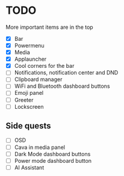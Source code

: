 # TODO
More important items are in the top
- [x] Bar
- [x] Powermenu
- [x] Media
- [x] Applauncher
- [x] Cool corners for the bar
- [ ] Notifications, notification center and DND
- [ ] Clipboard manager
- [ ] WiFi and Bluetooth dashboard buttons
- [ ] Emoji panel
- [ ] Greeter
- [ ] Lockscreen

## Side quests
- [ ] OSD
- [ ] Cava in media panel
- [ ] Dark Mode dashboard buttons
- [ ] Power mode dashboard button
- [ ] AI Assistant
